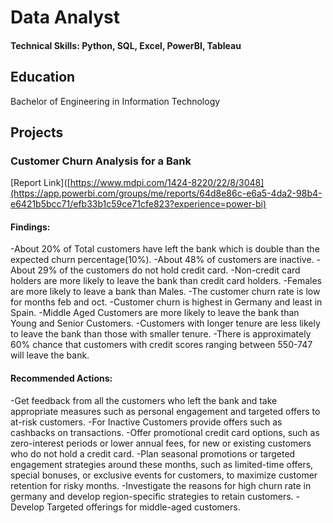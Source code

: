 # Data Analyst

#### Technical Skills: Python, SQL, Excel, PowerBI, Tableau

## Education
Bachelor of Engineering in Information Technology

## Projects
### Customer Churn Analysis for a Bank
[Report Link]([https://www.mdpi.com/1424-8220/22/8/3048](https://app.powerbi.com/groups/me/reports/64d8e86c-e6a5-4da2-98b4-e6421b5bcc71/efb33b1c59ce71cfe823?experience=power-bi)
#### Findings:
-About 20% of Total customers have left the bank which is double than the expected churn percentage(10%).
-About 48% of customers are inactive.
-About 29% of the customers do not hold credit card.
-Non-credit card holders are more likely to leave the bank than credit card holders.
-Females are more likely to leave a bank than Males.
-The customer churn rate is low for months feb and oct.
-Customer churn is highest in Germany and least in Spain.
-Middle Aged Customers are more likely to leave the bank than Young and Senior Customers.
-Customers with longer tenure are less likely to leave the bank than those with smaller tenure.
-There is approximately 60% chance that customers with credit scores ranging between 550-747 will leave the bank.

#### Recommended Actions:
-Get feedback from all the customers who left the bank and take appropriate measures such as personal engagement and targeted offers to at-risk customers.
-For Inactive Customers provide offers such as cashbacks on transactions.
-Offer promotional credit card options, such as zero-interest periods or lower annual fees, for new or existing customers who do not hold a credit card.
-Plan seasonal promotions or targeted engagement strategies around these months, such as limited-time offers, special bonuses, or exclusive events for customers, to maximize customer retention for risky months.
-Investigate the reasons for high churn rate in germany and develop region-specific strategies to retain customers.
-Develop Targeted offerings for middle-aged customers. 
